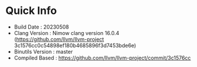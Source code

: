 # Quick Info
* Build Date : 20230508
* Clang Version : Nimow clang version 16.0.4 (https://github.com/llvm/llvm-project 3c1576cc0c54898ef180b4685896f3d7453bde6e)
* Binutils Version : master
* Compiled Based : https://github.com/llvm/llvm-project/commit/3c1576cc

